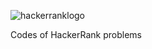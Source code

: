 ![hackerranklogo](https://user-images.githubusercontent.com/32530527/35469879-d35688e2-0364-11e8-979e-7dd79b753746.jpg)


Codes of HackerRank problems
